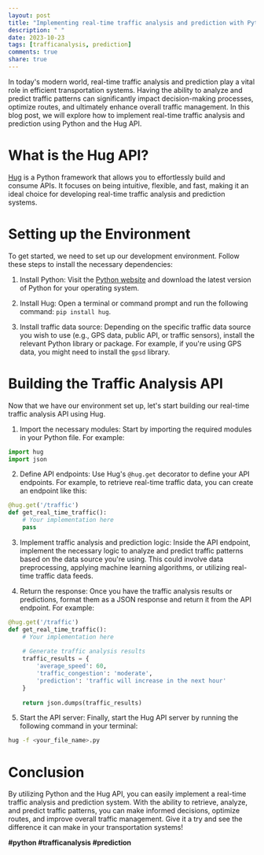```yaml
---
layout: post
title: "Implementing real-time traffic analysis and prediction with Python Hug API"
description: " "
date: 2023-10-23
tags: [trafficanalysis, prediction]
comments: true
share: true
---
```

In today's modern world, real-time traffic analysis and prediction play a vital role in efficient transportation systems. Having the ability to analyze and predict traffic patterns can significantly impact decision-making processes, optimize routes, and ultimately enhance overall traffic management. In this blog post, we will explore how to implement real-time traffic analysis and prediction using Python and the Hug API.

# What is the Hug API?
[Hug](http://www.hug.rest/) is a Python framework that allows you to effortlessly build and consume APIs. It focuses on being intuitive, flexible, and fast, making it an ideal choice for developing real-time traffic analysis and prediction systems.

# Setting up the Environment
To get started, we need to set up our development environment. Follow these steps to install the necessary dependencies:

1. Install Python: Visit the [Python website](https://www.python.org/) and download the latest version of Python for your operating system.

2. Install Hug: Open a terminal or command prompt and run the following command: `pip install hug`.

3. Install traffic data source: Depending on the specific traffic data source you wish to use (e.g., GPS data, public API, or traffic sensors), install the relevant Python library or package. For example, if you're using GPS data, you might need to install the `gpsd` library.

# Building the Traffic Analysis API
Now that we have our environment set up, let's start building our real-time traffic analysis API using Hug.

1. Import the necessary modules: Start by importing the required modules in your Python file. For example:

```python
import hug
import json
```

2. Define API endpoints: Use Hug's `@hug.get` decorator to define your API endpoints. For example, to retrieve real-time traffic data, you can create an endpoint like this:

```python
@hug.get('/traffic')
def get_real_time_traffic():
    # Your implementation here
    pass
```

3. Implement traffic analysis and prediction logic: Inside the API endpoint, implement the necessary logic to analyze and predict traffic patterns based on the data source you're using. This could involve data preprocessing, applying machine learning algorithms, or utilizing real-time traffic data feeds.

4. Return the response: Once you have the traffic analysis results or predictions, format them as a JSON response and return it from the API endpoint. For example:

```python
@hug.get('/traffic')
def get_real_time_traffic():
    # Your implementation here
    
    # Generate traffic analysis results
    traffic_results = {
        'average_speed': 60,
        'traffic_congestion': 'moderate',
        'prediction': 'traffic will increase in the next hour'
    }
    
    return json.dumps(traffic_results)
```

5. Start the API server: Finally, start the Hug API server by running the following command in your terminal:

```bash
hug -f <your_file_name>.py
```

# Conclusion
By utilizing Python and the Hug API, you can easily implement a real-time traffic analysis and prediction system. With the ability to retrieve, analyze, and predict traffic patterns, you can make informed decisions, optimize routes, and improve overall traffic management. Give it a try and see the difference it can make in your transportation systems!

**#python #trafficanalysis #prediction**